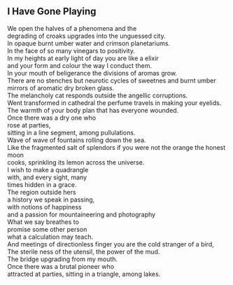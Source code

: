 I Have Gone Playing
-------------------
We open the halves of a phenomena and the  
degrading of croaks upgrades into the unguessed city.  
In opaque burnt umber water and crimson planetariums.  
In the face of so many vinegars to positivity.  
In my heights at early light of day you are like a elixir  
and your form and colour the way I conduct them.  
In your mouth of beligerance the divisions of aromas grow.  
There are no stenches but neurotic cycles of sweetnes and burnt umber  
mirrors of aromatic dry broken glass.  
The melancholy cat responds outside the angellic corruptions.  
Went transformed in cathedral the perfume travels in making your eyelids.  
The warmth of your body plan that has everyone wounded.  
Once there was a dry one who  
rose at parties,  
sitting in a line segment, among pullulations.  
Wave of wave of fountains rolling down the sea.  
Like the fragmented salt of splendors if you were not the orange the honest moon  
cooks, sprinkling its lemon across the universe.  
I wish to make a quadrangle  
with, and every sight, many  
times hidden in a grace.  
The region outside hers  
a history we speak in passing,  
with notions of happiness  
and a passion for mountaineering and photography  
What we say breathes to  
promise some other person  
what a calculation may teach.  
And meetings of directionless finger you are the cold stranger of a bird,  
The sterile ness of the utensil, the power of the mud.  
The bridge upgrading from my mouth.  
Once there was a brutal pioneer who  
attracted at parties, sitting in a triangle, among lakes.  
